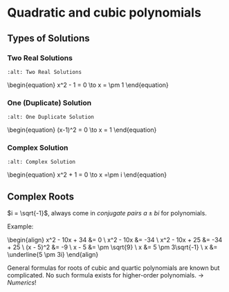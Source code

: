 # Quadratic and cubic polynomials

## Types of Solutions

### Two Real Solutions

```{image} ./_images/Two_Real_Solutions.png
:alt: Two Real Solutions
```


\begin{equation}
x^2 - 1 = 0 \to x = \pm 1
\end{equation}


### One (Duplicate) Solution

```{image} ./_images/One_Duplicate_Solution.png
:alt: One Duplicate Solution
```


\begin{equation}
(x-1)^2 = 0 \to x = 1
\end{equation}


### Complex Solution

```{image} ./_images/Complex_Solution.png
:alt: Complex Solution
```

\begin{equation}
x^2 + 1 = 0 \to x =\pm i
\end{equation}


## Complex Roots

$i = \sqrt{-1}$, always come in *conjugate pairs* $a \pm bi$ for polynomials.

Example:

\begin{align}
x^2 - 10x + 34 &= 0 \\
x^2 - 10x &= -34 \\
x^2 - 10x + 25 &= -34 + 25 \\
(x - 5)^2 &= -9 \\
x - 5 &= \pm \sqrt{9} \\
x &= 5 \pm 3\sqrt{-1} \\
x &= \underline{5 \pm 3i}
\end{align}

General formulas for roots of cubic and quartic polynomials are known but
complicated. No such formula exists for higher-order polynomials. $\rightarrow$
*Numerics*!
